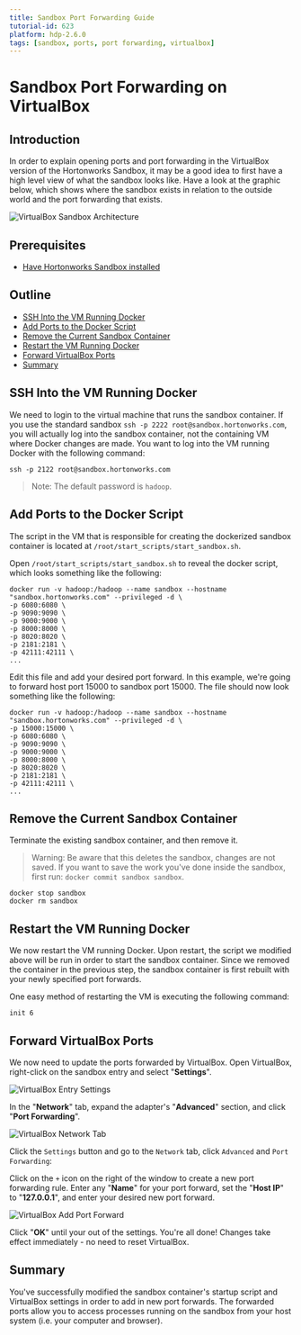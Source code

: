 ```yaml
---
title: Sandbox Port Forwarding Guide
tutorial-id: 623
platform: hdp-2.6.0
tags: [sandbox, ports, port forwarding, virtualbox]
---
```


# Sandbox Port Forwarding on VirtualBox

## Introduction

In order to explain opening ports and port forwarding in the VirtualBox version of the Hortonworks Sandbox, it may be a good idea to first have a high level view of what the sandbox looks like. Have a look at the graphic below, which shows where the sandbox exists in relation to the outside world and the port forwarding that exists.

![VirtualBox Sandbox Architecture](assets/vbox-sandbox-architecture.jpg)

## Prerequisites

-   [Have Hortonworks Sandbox installed]()

## Outline

-   [SSH Into the VM Running Docker](#ssh-into-the-vm-running-docker)
-   [Add Ports to the Docker Script](#add-ports-to-the-docker-script)
-   [Remove the Current Sandbox Container](#remove-the-current-sandbox-container)
-   [Restart the VM Running Docker](#restart-the-vm-running-docker)
-   [Forward VirtualBox Ports](#forward-virtualbox-ports)
-   [Summary](#summary)

## SSH Into the VM Running Docker

We need to login to the virtual machine that runs the sandbox container. If you use the standard sandbox `ssh -p 2222 root@sandbox.hortonworks.com`, you will actually log into the sandbox container, not the containing VM where Docker changes are made. You want to log into the VM running Docker with the following command:

```
ssh -p 2122 root@sandbox.hortonworks.com
```

> Note: The default password is `hadoop`.

## Add Ports to the Docker Script

The script in the VM that is responsible for creating the dockerized sandbox container is located at `/root/start_scripts/start_sandbox.sh`.

Open `/root/start_scripts/start_sandbox.sh` to reveal the docker script, which looks something like the following:

```
docker run -v hadoop:/hadoop --name sandbox --hostname "sandbox.hortonworks.com" --privileged -d \
-p 6080:6080 \
-p 9090:9090 \
-p 9000:9000 \
-p 8000:8000 \
-p 8020:8020 \
-p 2181:2181 \
-p 42111:42111 \
...
```

Edit this file and add your desired port forward.  In this example, we're going to forward host port 15000 to sandbox port 15000.  The file should now look something like the following:

```
docker run -v hadoop:/hadoop --name sandbox --hostname "sandbox.hortonworks.com" --privileged -d \
-p 15000:15000 \
-p 6080:6080 \
-p 9090:9090 \
-p 9000:9000 \
-p 8000:8000 \
-p 8020:8020 \
-p 2181:2181 \
-p 42111:42111 \
...
```

## Remove the Current Sandbox Container

Terminate the existing sandbox container, and then remove it.

> Warning: Be aware that this deletes the sandbox, changes are not saved.  If you want to save the work you've done inside the sandbox, first run: `docker commit sandbox sandbox`.

```
docker stop sandbox
docker rm sandbox
```

## Restart the VM Running Docker

We now restart the VM running Docker.  Upon restart, the script we modified above will be run in order to start the sandbox container.  Since we removed the container in the previous step, the sandbox container is first rebuilt with your newly specified port forwards.

One easy method of restarting the VM is executing the following command:
```
init 6
```

## Forward VirtualBox Ports

We now need to update the ports forwarded by VirtualBox.  Open VirtualBox, right-click on the sandbox entry and select "**Settings**".

![VirtualBox Entry Settings](assets/vbox-entry-settings.jpg)

In the "**Network**" tab, expand the adapter's "**Advanced**" section, and click "**Port Forwarding**".

![VirtualBox Network Tab](assets/vbox-network-tab.jpg)

Click the `Settings` button and go to the `Network` tab, click `Advanced` and `Port Forwarding`:

Click on the `+` icon on the right of the window to create a new port forwarding rule.  Enter any "**Name**" for your port forward, set the "**Host IP**" to "**127.0.0.1**", and enter your desired new port forward.

![VirtualBox Add Port Forward](assets/vbox-add-port-forward.jpg)

Click "**OK**" until your out of the settings.  You're all done!  Changes take effect immediately - no need to reset VirtualBox.

## Summary

You've successfully modified the sandbox container's startup script and VirtualBox settings in order to add in new port forwards.  The forwarded ports allow you to access processes running on the sandbox from your host system (i.e. your computer and browser).
